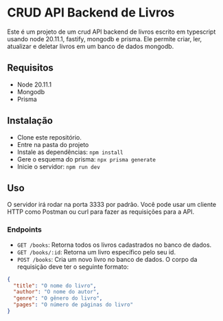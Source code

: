 # CRUD API Backend de Livros

Este é um projeto de um crud API backend de livros escrito em typescript usando node 20.11.1, fastify, mongodb e prisma. Ele permite criar, ler, atualizar e deletar livros em um banco de dados mongodb.

## Requisitos

- Node 20.11.1
- Mongodb
- Prisma

## Instalação

- Clone este repositório.
- Entre na pasta do projeto
- Instale as dependências: `npm install`
- Gere o esquema do prisma: `npx prisma generate`
- Inicie o servidor: `npm run dev`

## Uso

O servidor irá rodar na porta 3333 por padrão. Você pode usar um cliente HTTP como Postman ou curl para fazer as requisições para a API.

### Endpoints

- `GET /books`: Retorna todos os livros cadastrados no banco de dados.
- `GET /books/:id`: Retorna um livro específico pelo seu id.
- `POST /books`: Cria um novo livro no banco de dados. O corpo da requisição deve ter o seguinte formato:

```json
{
  "title": "O nome do livro",
  "author": "O nome do autor",
  "genre": "O gênero do livro",
  "pages": "O número de páginas do livro"
}

